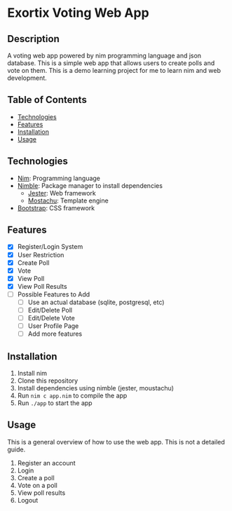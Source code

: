 # Exortix Voting Web App
## Description
A voting web app powered by nim programming language and json database. This is a simple web app that allows users to create polls and vote on them. This is a demo learning project for me to learn nim and web development.
## Table of Contents
- [Technologies](#technologies)
- [Features](#features)
- [Installation](#installation)
- [Usage](#usage)
## Technologies
- [Nim](https://nim-lang.org/): Programming language
- [Nimble](https://github.com/nim-lang/nimble): Package manager to install dependencies
  - [Jester](https://github.com/dom96/jester): Web framework
  - [Mostachu](https://github.com/fenekku/moustachu): Template engine
- [Bootstrap](https://getbootstrap.com/): CSS framework
## Features
- [x] Register/Login System
- [x] User Restriction
- [x] Create Poll
- [x] Vote
- [x] View Poll
- [x] View Poll Results
- [ ] Possible Features to Add
  - [ ] Use an actual database (sqlite, postgresql, etc)
  - [ ] Edit/Delete Poll
  - [ ] Edit/Delete Vote
  - [ ] User Profile Page
  - [ ] Add more features
## Installation
1. Install nim
2. Clone this repository
3. Install dependencies using nimble (jester, moustachu)
4. Run `nim c app.nim` to compile the app
5. Run `./app` to start the app
## Usage
This is a general overview of how to use the web app. This is not a detailed guide.
1. Register an account
2. Login
3. Create a poll
4. Vote on a poll
5. View poll results
6. Logout